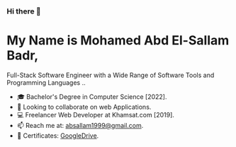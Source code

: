 ### Hi there 👋

# My Name is Mohamed Abd El-Sallam Badr, 
Full-Stack Software Engineer with a Wide Range of Software Tools and Programming Languages ..

- 🎓 Bachelor's Degree in Computer Science [2022].
- 🤝 Looking to collaborate on web Applications.
- 💻 Freelancer Web Developer at Khamsat.com [2019].
- 📫 Reach me at: absallam1999@gmail.com.
- 🏅 Certificates: [GoogleDrive](https://drive.google.com/drive/folders/1q0CJ8xop02FdmOBcEP9rQd0l0MqaxEUg).

